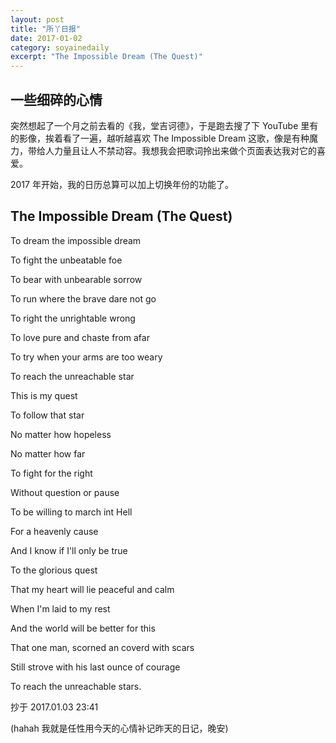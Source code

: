 ```yaml
---
layout: post
title: "所丫日报" 
date: 2017-01-02 
category: soyainedaily 
excerpt: "The Impossible Dream (The Quest)"
---
```


## 一些细碎的心情

突然想起了一个月之前去看的《我，堂吉诃德》，于是跑去搜了下 YouTube 里有的影像，挨着看了一遍，越听越喜欢 The Impossible Dream 这歌，像是有种魔力，带给人力量且让人不禁动容。我想我会把歌词拎出来做个页面表达我对它的喜爱。

2017 年开始，我的日历总算可以加上切换年份的功能了。

## The Impossible Dream (The Quest)

To dream the impossible dream

To fight the unbeatable foe

To bear with unbearable sorrow

To run where the brave dare not go

To right the unrightable wrong

To love pure and chaste from afar

To try when your arms are too weary

To reach the unreachable star

This is my quest

To follow that star

No matter how hopeless

No matter how far

To fight for the right

Without question or pause

To be willing to march int Hell
 
For a heavenly cause

And I know if I'll only be true

To the glorious quest

That my heart will lie peaceful and calm

When I'm laid to my rest

And the world will be better for this

That one man, scorned an coverd with scars

Still strove with his last ounce of courage

To reach the unreachable stars.

抄于 2017.01.03 23:41   

(hahah 我就是任性用今天的心情补记昨天的日记，晚安)